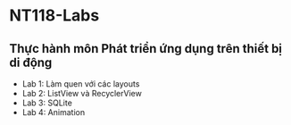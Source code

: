 # NT118-Labs
## Thực hành môn Phát triển ứng dụng trên thiết bị di động
+ Lab 1: Làm quen với các layouts
+ Lab 2: ListView và RecyclerView
+ Lab 3: SQLite
+ Lab 4: Animation

